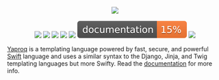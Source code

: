 <div align="center">
    <p><a href="https://yaproq.dev"><img src="https://yaproq.dev/logo.png" /></a></p>
    <p>
        <a href="https://swift.org/download/#releases"><img src="https://img.shields.io/badge/swift-5.3+-brightgreen.svg" /></a>
        <a href="https://github.com/yaproq/yaproq/blob/master/LICENSE/"><img src="https://img.shields.io/badge/license-MIT-brightgreen.svg" /></a>
        <a href="https://github.com/yaproq/yaproq/actions"><img src="https://github.com/yaproq/yaproq/workflows/ci/badge.svg" /></a>
        <a href="https://www.codacy.com/gh/yaproq/yaproq/dashboard?utm_source=github.com&amp;utm_medium=referral&amp;utm_content=yaproq/yaproq&amp;utm_campaign=Badge_Grade"><img src="https://app.codacy.com/project/badge/Grade/6cc4920a71e848a588a827f14bbafe8e" /></a>
        <a href="https://codecov.io/gh/yaproq/yaproq"><img src="https://codecov.io/gh/yaproq/yaproq/branch/master/graph/badge.svg?token=LvV6AiCSna"/></a>
        <a href="https://yaproq.dev/yaproq/"><img src="https://github.com/yaproq/yaproq/raw/gh-pages/badge.svg" /></a>
        <a href="https://github.com/yaproq/yaproq/blob/master/CONTRIBUTING.md"><img src="https://img.shields.io/badge/contributing-guide-brightgreen.svg" /></a>
    </p>
</div>
<a href="https://yaproq.dev">Yaproq</a> is a templating language powered by fast, secure, and powerful <a href="https://swift.org">Swift</a> language and uses a similar syntax to the Django, Jinja, and Twig templating languages but more Swifty. Read the <a href="https://docs.yaproq.dev">documentation</a> for more info.
